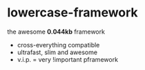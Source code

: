 lowercase-framework
===================

the awesome **0.044kb** framework

-  cross-everything compatible
-  ultrafast, slim and awesome
-  v.i.p. = very !important pframework
